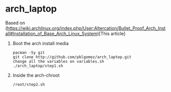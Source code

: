 # arch_laptop

Based on (https://wiki.archlinux.org/index.php/User:Altercation/Bullet_Proof_Arch_Install#Installation_of_Base_Arch_Linux_System)[This article]

1. Boot the arch install media
    ```
    pacman -Sy git
    git clone http://github.com/pblgomez/arch_laptop.git
    change all the variables on variables.sh
    ./arch_laptop/step1.sh
    ```

1. Inside the arch-chroot
    ```
    /root/step2.sh
    ```